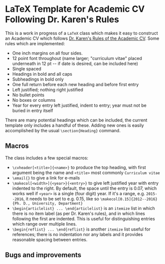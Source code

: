 # LaTeX Template for Academic CV Following Dr. Karen's Rules

This is a work in progress of a `LaTeX` class which makes it easy to construct an Academic CV which follows [Dr. Karen's Rules of the Academic CV](https://theprofessorisin.com/2016/08/19/dr-karens-rules-of-the-academic-cv/). Some rules which are implemented:

- One inch margins on all four sides.
- 12 point font throughout (name larger; "curriculum vitae" placed underneath in 12 pt -- if date is desired, can be included here)
- Single spaced
- Headings in bold and all caps
- Subheadings in bold only
- One full return before each new heading and before first entry
- Left justified; nothing right justified
- No bullet points
- No boxes or columns
- Year for every entry left justified, indent to entry; year must not be buried in entry itself

There are many potential headings which can be included, the current template only includes a handful of these. Adding new ones is easily accomplished by the usual `\section{Heading}` command. 

## Macros
The class includes a few special macros:

- `\cvheader[<title>]{<name>}` to produce the top heading, with first argument being the name and `<title>` most commonly `Curriculum vitae`
- `\email{}` to give a link for e-mails
- `\makecol[<width>]{<year>}{<entry>}` to give left justified year with entry indented to the right. By default, the space until the entry is 0.07, which works well if `<year>` is a single (four digit) year. If it's a range, e.g. `2015--2016`, it needs to be set to e.g. 0.15, like so `\makecol[0.15]{2012--2016}{Ph. D., University, Department}`
- `\begin{articlelist} ... \end{articlelist}` is an `itemize` list in which there is no item label (as per Dr. Karen's rules), and in which lines following the first are indented. This is useful for distinguishing entries which range over multiple lines.
- `\begin{reflist} ... \end{reflist}` is another `itemize` list useful for references; there is no indentation nor any labels and it provides reasonable spacing between entries.

## Bugs and improvements